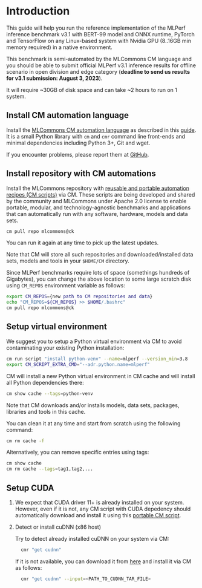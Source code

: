 # Introduction

This guide will help you run the reference implementation of the MLPerf inference benchmark v3.1 
with BERT-99 model and ONNX runtime, PyTorch and TensorFlow on any Linux-based system with Nvidia GPU (8..16GB min memory required)
in a native environment.

This benchmark is semi-automated by the MLCommons CM language and you should be able to submit official MLPerf v3.1 inference results
for offline scenario in open division and edge category
(**deadline to send us results for v3.1 submission: August 3, 2023**).

It will require ~30GB of disk space and can take ~2 hours to run on 1 system.



## Install CM automation language

Install the [MLCommons CM automation language](https://doi.org/10.5281/zenodo.8105339) as described in this [guide](../../../docs/installation.md). 
It is a small Python library with `cm` and `cmr` command line front-ends and minimal dependencies including Python 3+, Git and wget.

If you encounter problems, please report them at [GitHub](https://github.com/mlcommons/ck/issues).


## Install repository with CM automations

Install the MLCommons repository with [reusable and portable automation recipes (CM scripts)](https://github.com/mlcommons/ck/tree/master/cm-mlops/script) via CM.
These scripts are being developed and shared by the community and MLCommons under Apache 2.0 license 
to enable portable, modular, and technology-agnostic benchmarks and applications 
that can automatically run with any software, hardware, models and data sets.

```bash
cm pull repo mlcommons@ck
```

You can run it again at any time to pick up the latest updates.

Note that CM will store all such repositories and downloaded/installed data sets, models and tools
in your `$HOME/CM` directory. 

Since MLPerf benchmarks require lots of space (somethings hundreds of Gigabytes), 
you can change the above location to some large scratch disk using `CM_REPOS` 
environment variable as follows:

```bash
export CM_REPOS={new path to CM repositories and data}
echo "CM_REPOS=${CM_REPOS} >> $HOME/.bashrc"
cm pull repo mlcommons@ck
```



## Setup virtual environment

We suggest you to setup a Python virtual environment via CM to avoid contaminating your existing Python installation:

```bash
cm run script "install python-venv" --name=mlperf --version_min=3.8
export CM_SCRIPT_EXTRA_CMD="--adr.python.name=mlperf"
```

CM will install a new Python virtual environment in CM cache and will install all Python dependencies there:
```bash
cm show cache --tags=python-venv
```

Note that CM downloads and/or installs models, data sets, packages, libraries and tools in this cache.

You can clean it at any time and start from scratch using the following command:
```bash
cm rm cache -f
```

Alternatively, you can remove specific entries using tags:
```bash
cm show cache
cm rm cache --tags=tag1,tag2,...
```






## Setup CUDA

1. We expect that CUDA driver 11+ is already installed on your system.
   However, even if it is not, any CM script with CUDA depedency should automatically
   download and install it using this [portable CM script](https://github.com/mlcommons/ck/tree/master/cm-mlops/script/get-cuda).


2. Detect or install cuDNN (x86 host)

   Try to detect already installed cuDNN on your system via CM:
    
    ```bash
      cmr "get cudnn"
    ```

    If it is not available, you can download it from [here](https://developer.nvidia.com/cudnn) and install it via CM as follows:
    
    ```bash
      cmr "get cudnn" --input=<PATH_TO_CUDNN_TAR_FILE>
    ```

